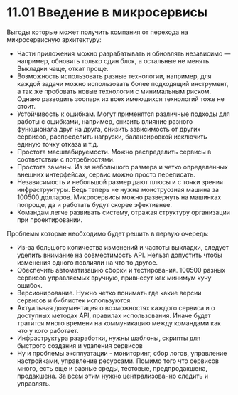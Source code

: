 # 11.01 Введение в микросервисы  

Выгоды которые может получить компания от перехода на микросервисную архитектуру:  
* Части приложения можно разрабатывать и обновлять независимо — например, обновить только один блок, а остальные не менять. Выкладки чаще, откат проще.
* Возможность использовать разные технологии, например, для каждой задачи можно использовать более подходящий инструмент, а так же пробовать новые технологии с минимальным риском. Однако разводить зоопарк из всех имеющихся технологий тоже не стоит.
* Устойчивость к ошибкам. Могут применятся различные подходы для работы с ошибками, например, снизить влияние разного функционала друг на друга, снизить зависимость от других сервисов, распределить нагрузки, балансировкой исключить единую точку отказа и т.д.
* Простота масштабируемости. Можно распределить сервисы в соответствии с потребностями.
* Простота замены. Из за небольшого размера и четко определенных внешних интерфейсах, сервис можно просто переписать.
* Независимость и небольшой размер дают плюсы и с точки зрения инфраструктуры. Ведь теперь не нужна монструозная машина за 100500 долларов. Микросервисы можно развернуть на машинках попроще, да и работать будут скорее эфективнее.
* Командам легче развивать систему, отражая структуру организации при проектировании.

Проблемы которые необходимо будет решить в первую очередь:  
* Из-за большого количества изменений и частоты выкладки, следует уделить внимание на совместимость API. Нельзя допустить чтобы изменения одного повлияли на что то другое.
* Обеспечить автоматизацию сборки и тестирования. 100500 разных сервисов управляемых вручную, привнесут как минимум кучу ошибок.
* Версионирование. Нужно четко понимать где какие версии сервисов и библиотек используются.
* Актуальная документация о возможностях каждого сервиса и о доступных методах API, правилах использования. Иначе будет тратится много времени на коммуникацию между командами как что у кого работает.
* Инфраструктура разработки, нужны шаблоны, скрипты для быстрого создания и удаления сервисов
* Ну и проблемы эксплуатации - мониторинг, сбор логов, управление настройками, управление ресурсами. Помимо того что сервисов много, есть еще и разные среды, тестовые, предпродакшена, продакшена. За всем этим нужно централизованно следить и управлять.
